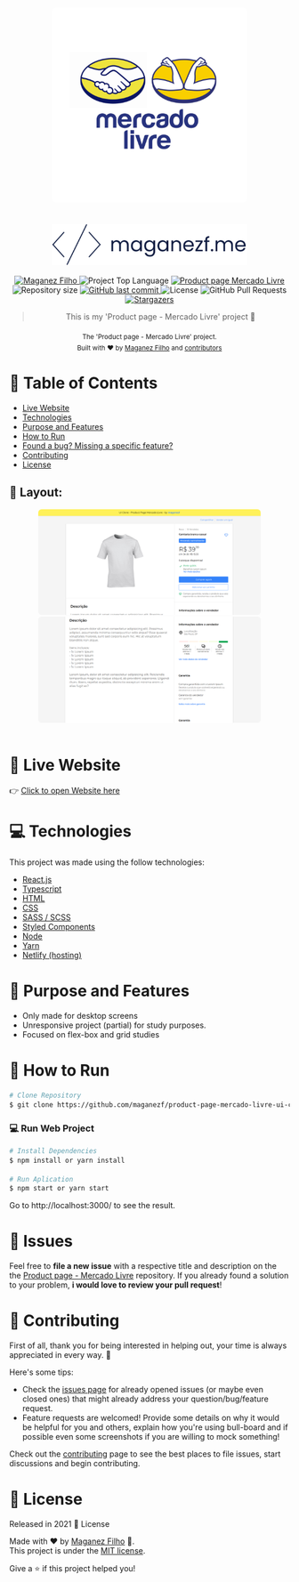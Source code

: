 <div align='center'>

# <img align='center' src="./.github/mercado-livre-logos.jpg" alt="Mercado Livre logos" width="350" style="border-radius: 6px;" />

# <img align='center' src="./.github/logo.svg" alt="My Logo (maganezf)" width="350"/>

</div>

<p align="center">
   <a href="https://www.linkedin.com/in/maganez-filho-b5813b188/">
      <img alt="Maganez Filho" src="https://img.shields.io/badge/-Maganez_Filho-0A66C2?style=flat&logo=Linkedin&logoColor=white" />
   </a>

  <img alt='Project Top Language' src='https://img.shields.io/github/languages/top/maganezf/product-page-mercado-livre-ui-clone'/>

  <a href='https://product-page-mercado-livre-ui-clone-maganezf.netlify.app/' >
    <img alt='Product page Mercado Livre' src="https://img.shields.io/badge/Product page Mercado Livre-101D42"/>
  </a>

  <img alt="Repository size" src="https://img.shields.io/github/repo-size/maganezf/product-page-mercado-livre-ui-clone?color=5863d2">

  <a href="https://github.com/maganezf/product-page-mercado-livre-ui-clone/commits/main">
    <img alt="GitHub last commit" src="https://img.shields.io/github/last-commit/maganezf/product-page-mercado-livre-ui-clone?color=5863d2">
  </a>
  <img alt="License" src="https://img.shields.io/badge/license-MIT-5965e0">
  <img alt="GitHub Pull Requests" src="https://img.shields.io/github/issues-pr/maganezf/product-page-mercado-livre-ui-clone?color=5863d2" />
  <a href="https://github.com/maganezf/GitNam-eRepositoryHere/stargazers">
    <img alt="Stargazers" src="https://img.shields.io/github/stars/maganezf/product-page-mercado-livre-ui-clone?color=5863d2&logo=github">
  </a>
</p>

<div align="center">

> This is my 'Product page - Mercado Livre' project 🤗

<sub>The 'Product page - Mercado Livre' project. <br/>
Built with ❤︎ by
<a href="https://github.com/maganezf">Maganez Filho</a> and
<a href="https://github.com/maganezf/product-page-mercado-livre-ui-clone/graphs/contributors">
contributors
</a>
</sub>

</div>

# :pushpin: Table of Contents

- [Live Website](#eyes-live-website)
- [Technologies](#computer-technologies)
- [Purpose and Features](#dart-purpose-and-features)
- [How to Run](#construction_worker-how-to-run)
- [Found a bug? Missing a specific feature?](#bug-issues)
- [Contributing](#tada-contributing)
- [License](#closed_book-license)

<h2 align="left"> 🎨 Layout:</h2>
<p align="center">
  <div align="center">
    <img src="./.github/screenshot1.png" width="400px" style="border-radius: 6px;" />
    <img src="./.github/screenshot2.png" width="400px" style="border-radius: 6px;" />
  </div>
  <br/>
</p>

# :eyes: Live Website

👉 [Click to open Website here](https://product-page-mercado-livre-ui-clone-maganezf.netlify.app/)

# :computer: Technologies

This project was made using the follow technologies:

- [React.js](https://reactjs.org/)
- [Typescript](https://www.typescriptlang.org/)
- [HTML](https://developer.mozilla.org/en-US/docs/Web/HTML)
- [CSS](https://developer.mozilla.org/en-US/docs/Web/CSS)
- [SASS / SCSS](https://sass-lang.com/)
- [Styled Components](https://styled-components.com/)
- [Node](https://nodejs.org/)
- [Yarn](https://yarnpkg.com/)
- [Netlify (hosting)](https://netlify.com/)

# :dart: Purpose and Features

- Only made for desktop screens
- Unresponsive project (partial) for study purposes.
- Focused on flex-box and grid studies

# :construction_worker: How to Run

```bash
# Clone Repository
$ git clone https://github.com/maganezf/product-page-mercado-livre-ui-clone.git
```

### 💻 Run Web Project

```bash
# Install Dependencies
$ npm install or yarn install

# Run Aplication
$ npm start or yarn start
```

Go to http://localhost:3000/ to see the result.

# :bug: Issues

Feel free to **file a new issue** with a respective title and description on the the [Product page - Mercado Livre](https://github.com/maganezf/product-page-mercado-livre-ui-clone/issues) repository. If you already found a solution to your problem, **i would love to review your pull request**!

# :tada: Contributing

First of all, thank you for being interested in helping out, your time is always appreciated in every way. 💯

Here's some tips:

- Check the [issues page](https://github.com/maganezf/product-page-mercado-livre-ui-clone/issues) for already opened issues (or maybe even closed ones) that might already address your question/bug/feature request.
- Feature requests are welcomed! Provide some details on why it would be helpful for you and others, explain how you're using bull-board and if possible even some screenshots if you are willing to mock something!

Check out the [contributing](./CONTRIBUTING) page to see the best places to file issues, start discussions and begin contributing.

# :closed_book: License

Released in 2021 📕 License

Made with ❤︎ by [Maganez Filho](https://github.com/maganezf) 🚀. <br/>
This project is under the [MIT license](./LICENSE).

Give a ⭐️ if this project helped you!
